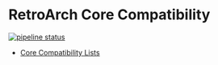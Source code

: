 # RetroArch Core Compatibility

[![pipeline status](https://git.libretro.com/libretro-assets/core-compatibility/badges/main/pipeline.svg)](https://git.libretro.com/libretro-assets/core-compatibility/-/commits/main)

- [Core Compatibility Lists]

[Core Compatibility Lists]: https://buildbot.libretro.com/compatibility_lists/
